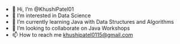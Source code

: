 - 👋 Hi, I’m @KhushiPatel01
- 👀 I’m interested in Data Science
- 🌱 I’m currently learning Java with Data Structures and Algorithms
- 💞️ I’m looking to collaborate on Java Workshops
- 📫 How to reach me khushipatel0115@gmail.com

<!---
KhushiPatel01/KhushiPatel01 is a ✨ special ✨ repository because its `README.md` (this file) appears on your GitHub profile.
You can click the Preview link to take a look at your changes.
--->
